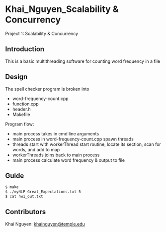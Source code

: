 # Khai_Nguyen_Scalability & Concurrency
Project 1: Scalability & Concurrency

## Introduction
This is a basic multithreading software for counting word frequency in a file 

## Design
The spell checker program is broken into 
- word-frequency-count.cpp
- function.cpp
- header.h
- Makefile

Program flow:
- main process takes in cmd line arguments
- main process in word-frequency-count.cpp spawn threads
- threads start with workerThread start routine, locate its section, scan for words, and add to map
- workerThreads joins back to main process
- main process calculate word frequency & output to file 

## Guide 

```bash
$ make 
$ ./myNLP Great_Expectations.txt 5
$ cat hw1_out.txt 
```

## Contributors
Khai Nguyen: khainguyen@temple.edu

